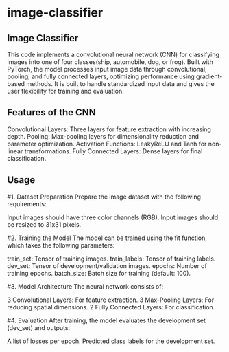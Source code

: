 # image-classifier

## Image Classifier
This code implements a convolutional neural network (CNN) for classifying images into one of four classes(ship, automobile, dog, or frog). Built with PyTorch, the model processes input image data through convolutional, pooling, and fully connected layers, optimizing performance using gradient-based methods. It is built to handle standardized input data and gives the user flexibility for training and evaluation. 

## Features of the CNN
Convolutional Layers: Three layers for feature extraction with increasing depth.
Pooling: Max-pooling layers for dimensionality reduction and parameter optimization.
Activation Functions: LeakyReLU and Tanh for non-linear transformations.
Fully Connected Layers: Dense layers for final classification.

## Usage
#1. Dataset Preparation
Prepare the image dataset with the following requirements:

Input images should have three color channels (RGB).
Input images should be resized to 31x31 pixels.

#2. Training the Model
The model can be trained using the fit function, which takes the following parameters:

train_set: Tensor of training images.
train_labels: Tensor of training labels.
dev_set: Tensor of development/validation images.
epochs: Number of training epochs.
batch_size: Batch size for training (default: 100).

#3. Model Architecture
The neural network consists of:

3 Convolutional Layers: For feature extraction.
3 Max-Pooling Layers: For reducing spatial dimensions.
2 Fully Connected Layers: For classification.

#4. Evaluation
After training, the model evaluates the development set (dev_set) and outputs:

A list of losses per epoch.
Predicted class labels for the development set.
